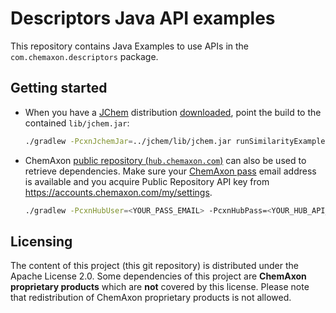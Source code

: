 Descriptors Java API examples
=============================

This repository contains Java Examples to use APIs in the `com.chemaxon.descriptors` 
package. 


Getting started
---------------

  * When you have a [JChem](https://chemaxon.com/products/jchem-engines) distribution 
    [downloaded](https://chemaxon.com/products/jchem-engines/download), point 
    the build to the contained `lib/jchem.jar`:
    
    ``` bash
    ./gradlew -PcxnJchemJar=../jchem/lib/jchem.jar runSimilarityExample
    ```

  * ChemAxon [public repository (`hub.chemaxon.com`)](https://docs.chemaxon.com/display/docs/Public+Repository) can 
    also be used to retrieve dependencies. Make sure your [ChemAxon pass](https://pass.chemaxon.com/login) email address
    is available and you acquire Public Repository API key from <https://accounts.chemaxon.com/my/settings>.
    
    ``` bash
    ./gradlew -PcxnHubUser=<YOUR_PASS_EMAIL> -PcxnHubPass=<YOUR_HUB_API_KEY> runSimilarityExample
    ```
   
    
Licensing
---------

The content of this project (this git repository) is distributed under the Apache License 2.0. Some dependencies of this
project are **ChemAxon proprietary products** which are **not** covered by this license. 
Please note that redistribution of ChemAxon proprietary products is not allowed.